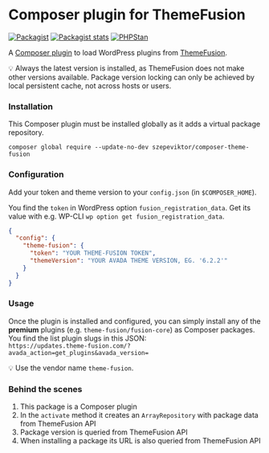 # Composer plugin for ThemeFusion

[![Packagist](https://img.shields.io/packagist/v/szepeviktor/composer-theme-fusion.svg?color=239922&style=popout)](https://packagist.org/packages/szepeviktor/composer-theme-fusion)
[![Packagist stats](https://img.shields.io/packagist/dt/szepeviktor/composer-theme-fusion.svg)](https://packagist.org/packages/szepeviktor/composer-theme-fusion/stats)
[![PHPStan](https://img.shields.io/badge/PHPStan-enabled-239922)](https://github.com/phpstan/phpstan)

A [Composer plugin](https://getcomposer.org/doc/articles/plugins.md)
to load WordPress plugins from [ThemeFusion](https://theme-fusion.com/).

:bulb: Always the latest version is installed, as ThemeFusion does not make other versions available.
Package version locking can only be achieved by local persistent cache, not across hosts or users.

### Installation

This Composer plugin must be installed globally as it adds a virtual package repository.

```shell
composer global require --update-no-dev szepeviktor/composer-theme-fusion
```

### Configuration

Add your token and theme version to your `config.json` (in `$COMPOSER_HOME`).

You find the `token` in WordPress option `fusion_registration_data`.
Get its value with e.g. WP-CLI `wp option get fusion_registration_data`.

```json
{
  "config": {
    "theme-fusion": {
      "token": "YOUR THEME-FUSION TOKEN",
      "themeVersion": "YOUR AVADA THEME VERSION, EG. '6.2.2'"
    }
  }
}
```

### Usage

Once the plugin is installed and configured,
you can simply install any of the **premium** plugins (e.g. `theme-fusion/fusion-core`) as Composer packages.
You find the list plugin slugs in this JSON:  
`https://updates.theme-fusion.com/?avada_action=get_plugins&avada_version=`

:bulb: Use the vendor name `theme-fusion`.

### Behind the scenes

1. This package is a Composer plugin
1. In the `activate` method it creates an `ArrayRepository`
   with package data from ThemeFusion API
1. Package version is queried from ThemeFusion API
1. When installing a package its URL is also queried from ThemeFusion API
